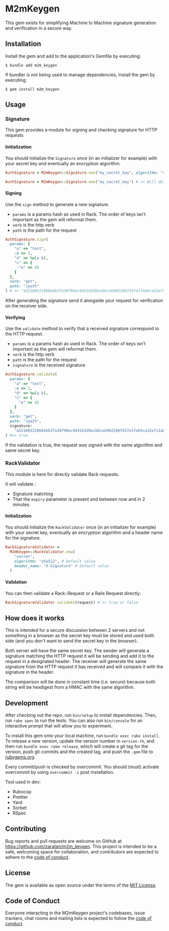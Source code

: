 # M2mKeygen

This gem exists for simplifying Machine to Machine signature generation and verification in a secure way.

## Installation

Install the gem and add to the application's Gemfile by executing:

    $ bundle add m2m_keygen

If bundler is not being used to manage dependencies, install the gem by executing:

    $ gem install m2m_keygen

## Usage

### Signature

This gem provides a module for signing and checking signature for HTTP requests

#### Initialization

You should initialize the `Signature` once (in an initializer for example) with your secret key and eventually an encryption algorithm.

```ruby
AuthSignature = M2mKeygen::Signature.new("my_secret_key", algorithm: "sha256")

AuthSignature = M2mKeygen::Signature.new("my_secret_key") # => Will default algorithm to sha512
```

#### Signing

Use the `sign` method to generate a new signature.

- `params` is a params hash as used in Rack. The order of keys isn't important as the gem will reformat them.
- `verb` is the http verb
- `path` is the path for the request

```ruby
AuthSignature.sign(
  params: {
    "a" => "test",
    :b => 1,
    "d" => %w[a b],
    "c" => {
      "e" => 45
    }
  },
  verb: "get",
  path: "/path"
) # => "a52168521868ebb37a38f90ec943163d9acb6ceb982206f437e1feb9ca32e7c1a8edef68f0ff4e195aeca1da93ae9afc8da214cb51a812fc6cc3730fdc7613fa"
```

After generating the signature send it alongside your request for verification on the receiver side.

#### Verifying

Use the `validate` method to verify that a received signature correspond to the HTTP request.

- `params` is a params hash as used in Rack. The order of keys isn't important as the gem will reformat them.
- `verb` is the http verb
- `path` is the path for the request
- `signature` is the received signature

```ruby
AuthSignature.validate(
  params: {
    "a" => "test",
    :b => 1,
    "d" => %w[a b],
    "c" => {
      "e" => 45
    }
  },
  verb: "get",
  path: "/path",
  signature:
    "a52168521868ebb37a38f90ec943163d9acb6ceb982206f437e1feb9ca32e7c1a8edef68f0ff4e195aeca1da93ae9afc8da214cb51a812fc6cc3730fdc7613fa"
) #=> true
```

If the validation is true, the request was signed with the same algorithm and same secret key.

### RackValidator

This module is here for directly validate Rack requests.

It will validate :

- Signature matching
- That the `expiry` parameter is present and between now and in 2 minutes.

#### Initialization

You should initialize the `RackValidator` once (in an initializer for example) with your secret key, eventually an encryption algorithm and a header name for the signature.

```ruby
RackSignatureValidator =
  M2mKeygen::RackValidator.new(
    "secret",
    algorithm: "sha512", # Default value
    header_name: "X-Signature" # Default value
  )
```

#### Validation

You can then validate a Rack::Request or a Rails Request directly:

```ruby
RackSignatureValidator.validate(request) # => true or false
```

## How does it works

This is intended for a secure discussion between 2 servers and not something in a browser as the secret key must be stored and used both side (and you don't want to send the secret key in the browser).

Both server will have the same secret key.
The sender will generate a signature matching the HTTP request it will be sending and add it to the request in a designated header.
The receiver will generate the same signature from the HTTP request it has received and will compare it with the signature in the header.

The comparison will be done in constant time (i.e. secure) because both string will be hexdigest from a HMAC with the same algorithm.

## Development

After checking out the repo, run `bin/setup` to install dependencies. Then, run `rake spec` to run the tests. You can also run `bin/console` for an interactive prompt that will allow you to experiment.

To install this gem onto your local machine, run `bundle exec rake install`. To release a new version, update the version number in `version.rb`, and then run `bundle exec rake release`, which will create a git tag for the version, push git commits and the created tag, and push the `.gem` file to [rubygems.org](https://rubygems.org).

Every commit/push is checked by overcommit. You should (must) activate overcommit by using `overcommit -i` post installation.

Tool used in dev:

- Rubocop
- Prettier
- Yard
- Sorbet
- RSpec

## Contributing

Bug reports and pull requests are welcome on GitHub at https://github.com/zaratan/m2m_keygen. This project is intended to be a safe, welcoming space for collaboration, and contributors are expected to adhere to the [code of conduct](https://github.com/zaratan/m2m_keygen/blob/main/CODE_OF_CONDUCT.md).

## License

The gem is available as open source under the terms of the [MIT License](https://opensource.org/licenses/MIT).

## Code of Conduct

Everyone interacting in the M2mKeygen project's codebases, issue trackers, chat rooms and mailing lists is expected to follow the [code of conduct](https://github.com/zaratan/m2m_keygen/blob/main/CODE_OF_CONDUCT.md).
